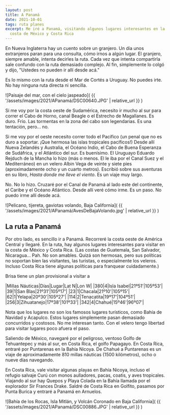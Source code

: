 ```yaml
---
layout: post
title: A Panamá
date: 2021-10-01
tags: ruta planes
excerpt: Me iré a Panamá, visitando algunos lugares interesantes en la
  costa de México y Costa Rica
---
```


En Nueva Inglaterra hay un cuento sobre un granjero. Un día unos extranjeros
paran para una consulta, cómo irnos a algún lugar. El granjero, siempre
amable, intenta decirles la ruta. Cada vez que intenta compartirla sale
confundo con la ruta demasiado complejo. Al fin, simplemente lo colgó y
dijo, "Ustedes no pueden ir allí desde acá."

Es lo mismo con la ruta desde el Mar de Cortés a Uruguay. No puedes
irte. No hay ninguna ruta directa ni sencilla.

![Paisaje del mar, con el cielo jaspeado](
  {{ '/assets/images/2021/APanamá/DSC00640.JPG' | relative_url }}
)

Si me voy por la costa
oeste de Sudamérica, necesito ir mucho al sur para correr el Cabo
de Horno, canal Beagle o el Estrecho de Magallanes. Es duro. Frío. Las tormentas en la
zona del cabo son legendarias. Es una tentación, pero... no.

Si me voy por el oeste necesito correr todo el Pacifico (un penal
que no es duro a soportar. ¡Que hermosa las islas tropicales pacíficos!)
Desde allí Nueva Zelandés y Australia, el Océano Indio, el Cabo de Buena
Esperanza de Sudáfrica, y el Atlántico del sur. Es buenísimo. El Uruguayo
Eduardo Rejduch de la Mancha lo hizo (más o menos. El le iba por el Canal
Suez y el Mediterráneo) en un velero Albin Vega de veinte y
siete pies (aproximadamente ocho y un cuarto metros). Escribió sobre sus
aventuras en su libro, _Hasta donde me lleve el viento_. Es un viaje muy largo.

No. No lo hizo. Cruzaré por el Canal de Panamá al lado este del
continente, el Caribe y el Océano Atlántico. Desde allí veré cómo irme.
Es un paso. No puedo irme allí desde acá.

![Pelicano, tijereta, gaviotas volando, Baja California](
  {{ '/assets/images/2021/APanamá/AvesDeBajaVolando.jpg' | relative_url }}
)

## La ruta a Panamá

Por otro lado, es sencillo ir a Panamá. Recorreré la costa oeste de
América Central y llegaré. En la ruta, hay algunos lugares interesantes
para visitar en la costa de México y Costa Rica. (Las costas de Guatemala,
San Salvador, Nicaragua... Pah. No son amables. Quizá son hermosas, pero sus
políticas no soportan bien las visitantes, las turistas, o especialmente
los veleros.
Incluso Costa Rica tiene algunas políticas para franquear cuidadamente.)

Brisa tiene un plan provisional a visitar a

|Millas Náuticas|Días|Lugar|Lat N|Lon W|
|380|4|Isla Isabel|21º51'|105º53'|
|39|1|San Blas|21º31'|105º17'|
|23|1|Chacala|21º10'|105º15'|
|62|1|Yelapa|20º30'|105º27'|
|114|2|Tenacatita|19º17'|104º51'|
|256|3|Zihuatanejo|17º38'|101º33'|
|342|4|Chahué|15º46'|96º07'|

Nota que los lugares no son los famosos lugares turísticos, como Bahía de
Navidad y Acapulco. Estos lugares simplemente pasan demasiado concurridos y
costosos. No me interesan tanto. Con el velero tengo libertad para visitar
lugares poco afuera el paso.

Saliendo de México, navegaré por el peligroso, ventoso
Golfo de Tehuantepec y más al sur, en Costa Rica, el golfo Papagayo.
En Costa Rica, entraré por Puntarenas en la Bahía Nicoya.
De Chahué a Puntarenas es un
viaje de aproximadamente 810 millas náuticas (1500 kilómetros),
ocho o nueve días navegando.

En Costa Rica, vale visitar algunas playas en Bahía Nicoya, incluso el
refugio salvaje Curú con monos aulladores, pacas, coatis, y aves tropicales.
Viajando al sur hay Quepos y Playa Colada en
la Bahía llamada por el explorador Sir Frances Drake. Saldré de
Costa Rica en Golfito, pasamos por Punta Burica y entraré a Panamá en
Arnuelos.

![Bahía de los Rocas, Isla Mitlán, y Volcán Coronado en Baja California](
  {{ '/assets/images/2021/APanamá/DSC00886.JPG' | relative_url }}
)

